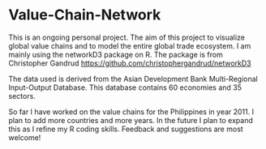 # Value-Chain-Network

This is an ongoing personal project. The aim of this project to visualize global value chains and to model the entire global trade ecosystem. I am mainly using the networkD3 package on R. The package is from Christopher Gandrud https://github.com/christophergandrud/networkD3

The data used is derived from the Asian Development Bank Multi-Regional Input-Output Database. This database contains 60 economies and 35 sectors.

So far I have worked on the value chains for the Philippines in year 2011. I plan to add more countries and more years. In the future I plan to expand this as I refine my R coding skills. Feedback and suggestions are most welcome!
